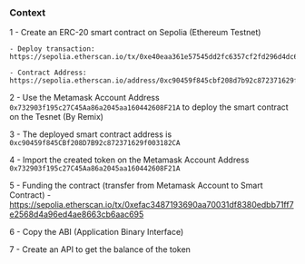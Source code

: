 ### Context

1 - Create an ERC-20 smart contract on Sepolia (Ethereum Testnet) 
    
    - Deploy transaction: https://sepolia.etherscan.io/tx/0xe40eaa361e57545dd2fc6357cf2fd296d4dc6354439a18a7739af406f2a90045
    
    - Contract Address: https://sepolia.etherscan.io/address/0xc90459f845cbf208d7b92c872371629f003182ca
    
2 - Use the Metamask Account Address `0x732903f195c27C45Aa86a2045aa160442608F21A` to deploy the smart contract on the Tesnet (By Remix)

3 - The deployed smart contract address is `0xc90459f845CBf208D7B92c872371629f003182CA`

4 - Import the created token on the Metamask Account Address `0x732903f195c27C45Aa86a2045aa160442608F21A`

5 - Funding the contract (transfer from Metamask Account to Smart Contract) - https://sepolia.etherscan.io/tx/0xefac3487193690aa70031df8380edbb71ff7e2568d4a96ed4ae8663cb6aac695

6 - Copy the ABI (Application Binary Interface)

7 - Create an API to get the balance of the token
